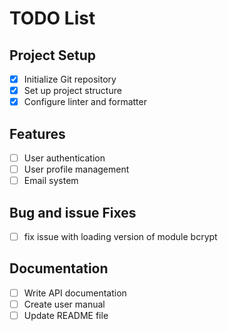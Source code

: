 # TODO List

## Project Setup

- [x] Initialize Git repository
- [x] Set up project structure
- [x] Configure linter and formatter

## Features

- [ ] User authentication
- [ ] User profile management
- [ ] Email system

## Bug and issue Fixes

- [ ] fix issue with loading version of module bcrypt

## Documentation

- [ ] Write API documentation
- [ ] Create user manual
- [ ] Update README file
